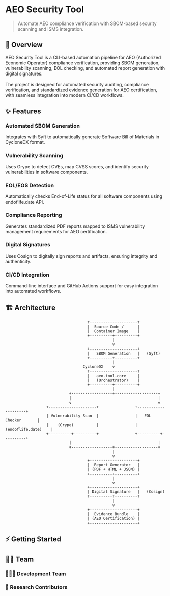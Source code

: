 # AEO Security Tool
> Automate AEO compliance verification with SBOM-based security scanning and ISMS integration.

## 🚀 Overview
AEO Security Tool is a CLI-based automation pipeline for AEO (Authorized Economic Operator) compliance verification, providing SBOM generation, vulnerability scanning, EOL checking, and automated report generation with digital signatures.
<br><br>The project is designed for automated security auditing, compliance verification, and standardized evidence generation for AEO certification, with seamless integration into modern CI/CD workflows.

## ✨ Features
### Automated SBOM Generation
Integrates with Syft to automatically generate Software Bill of Materials in CycloneDX format.<br>
### Vulnerability Scanning 
Uses Grype to detect CVEs, map CVSS scores, and identify security vulnerabilities in software components.<br>
### EOL/EOS Detection
Automatically checks End-of-Life status for all software components using endoflife.date API.<br>
### Compliance Reporting
Generates standardized PDF reports mapped to ISMS vulnerability management requirements for AEO certification.<br>
### Digital Signatures
Uses Cosign to digitally sign reports and artifacts, ensuring integrity and authenticity.<br>
### CI/CD Integration
Command-line interface and GitHub Actions support for easy integration into automated workflows.<br>

## 🏗️ Architecture
```
                                    +---------------------+
                                    |  Source Code /      |
                                    |  Container Image    |
                                    +----------+----------+
                                               |
                                               v
                                    +---------------------+
                                    |   SBOM Generation   |   (Syft)
                                    +----------+----------+
                                               |
                                  CycloneDX    v
                                    +---------------------+
                                    |   aeo-tool-core     |
                                    |   (Orchestrator)    |
                                    +----------+----------+
                                               |
                            +------------------+-------------------+
                            |                                      |
                            v                                      v
                  +---------------------+                +---------------------+
                  | Vulnerability Scan  |                |   EOL Checker       |
                  |    (Grype)          |                | (endoflife.date)    |
                  +----------+----------+                +----------+----------+
                            |                                      |
                            +------------------+-------------------+
                                               |
                                               v
                                    +---------------------+
                                    |  Report Generator   |
                                    | (PDF + HTML + JSON) |
                                    +----------+----------+
                                               |
                                               v
                                    +---------------------+
                                    | Digital Signature   |   (Cosign)
                                    +----------+----------+
                                               |
                                               v
                                    +---------------------+
                                    |  Evidence Bundle    |
                                    | (AEO Certification) |
                                    +---------------------+
```

## ⚡ Getting Started

## 👨‍💻 Team
### 👩🏻‍💻 Development Team

### 🔬 Research Contributors
